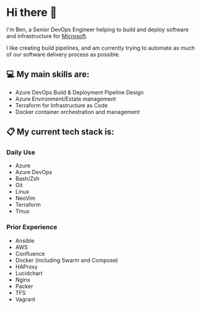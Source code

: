 # Hi there 👋

I'm Ben, a Senior DevOps Engineer helping to build and deploy software and infrastructure for [Microsoft](https://www.microsoft.com/).

I like creating build pipelines, and am currently trying to automate as much of our software delivery process as possible.

## :computer: My main skills are:
- Azure DevOps Build & Deployment Pipeline Design
- Azure Environment/Estate management
- Terraform for Infrastructure as Code
- Docker container orchestration and management

## :clipboard: My current tech stack is:
### Daily Use
- Azure
- Azure DevOps
- Bash/Zsh
- Git
- Linux
- NeoVim
- Terraform
- Tmux

### Prior Experience
- Ansible
- AWS
- Confluence
- Docker (including Swarm and Compose)
- HAProxy
- Lucidchart
- Nginx
- Packer
- TFS
- Vagrant

<!--
**BenResTech/benrestech** is a ✨ _special_ ✨ repository because its `README.md` (this file) appears on your GitHub profile.

Here are some ideas to get you started:

- 🔭 I’m currently working on ...
- 🌱 I’m currently learning ...
- 👯 I’m looking to collaborate on ...
- 🤔 I’m looking for help with ...
- 💬 Ask me about ...
- 📫 How to reach me: ...
- 😄 Pronouns: ...
- ⚡ Fun fact: ...
-->
